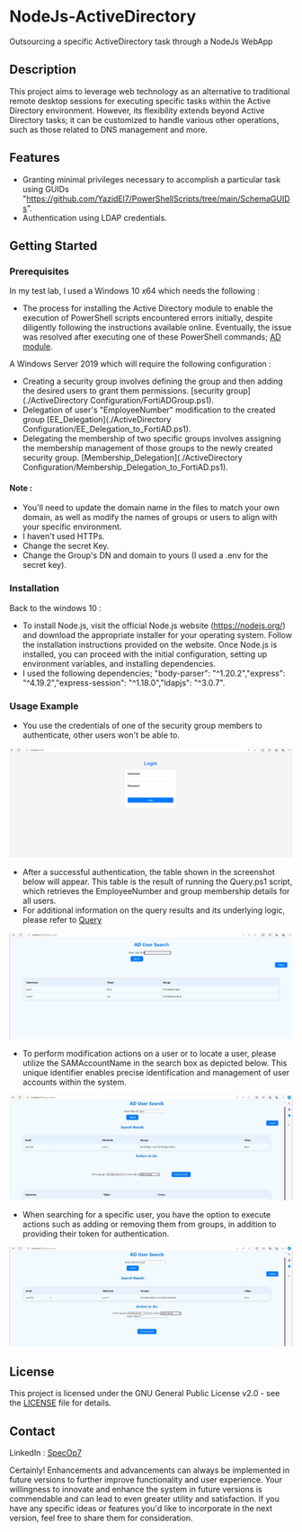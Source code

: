 # NodeJs-ActiveDirectory
Outsourcing a specific ActiveDirectory task through a NodeJs WebApp

## Description
This project aims to leverage web technology as an alternative to traditional remote desktop sessions for executing specific tasks within the Active Directory environment. 
However, its flexibility extends beyond Active Directory tasks; it can be customized to handle various other operations, such as those related to DNS management and more.

## Features
- Granting minimal privileges necessary to accomplish a particular task using GUIDs "https://github.com/YazidEl7/PowerShellScripts/tree/main/SchemaGUIDs".
- Authentication using LDAP credentials.

## Getting Started

### Prerequisites

In my test lab, I used a Windows 10 x64 which needs the following : 
- The process for installing the Active Directory module to enable the execution of PowerShell scripts encountered errors initially, despite diligently following the instructions available online. Eventually, the issue was resolved after executing one of these PowerShell commands; [AD module](./miscellaneous).

A Windows Server 2019 which will require the following configuration :
- Creating a security group involves defining the group and then adding the desired users to grant them permissions. [security group](./ActiveDirectory Configuration/FortiADGroup.ps1).
- Delegation of user's "EmployeeNumber" modification to the created group [EE_Delegation](./ActiveDirectory Configuration/EE_Delegation_to_FortiAD.ps1).
- Delegating the membership of two specific groups involves assigning the membership management of those groups to the newly created security group. [Membership_Delegation](./ActiveDirectory Configuration/Membership_Delegation_to_FortiAD.ps1).
  
#### Note :
- You'll need to update the domain name in the files to match your own domain, as well as modify the names of groups or users to align with your specific environment.
- I haven't used HTTPs.
- Change the secret Key.
- Change the Group's DN and domain to yours (I used a .env for the secret key).
  
### Installation
Back to the windows 10 :
- To install Node.js, visit the official Node.js website (https://nodejs.org/) and download the appropriate installer for your operating system. Follow the installation instructions provided on the website.
Once Node.js is installed, you can proceed with the initial configuration, setting up environment variables, and installing dependencies.
- I used the following dependencies; "body-parser": "^1.20.2","express": "^4.19.2","express-session": "^1.18.0","ldapjs": "^3.0.7".

### Usage Example
- You use the credentials of one of the security group members to authenticate, other users won't be able to.
  
![comp-info](/assets/images/1-login.jpg)

- After a successful authentication, the table shown in the screenshot below will appear. This table is the result of running the Query.ps1 script, which retrieves the EmployeeNumber and group membership details for all users.
- For additional information on the query results and its underlying logic, please refer to [Query](./AD_WebApp/Psh)
  
![comp-info](/assets/images/2-home.jpg)

- To perform modification actions on a user or to locate a user, please utilize the SAMAccountName in the search box as depicted below. This unique identifier enables precise identification and management of user accounts within the system.
  
![comp-info](/assets/images/3-query.jpg)

- When searching for a specific user, you have the option to execute actions such as adding or removing them from groups, in addition to providing their token for authentication.
  
![comp-info](/assets/images/4-addtogroup.jpg)

## License

This project is licensed under the GNU General Public License v2.0 - see the [LICENSE](./LICENSE) file for details.

## Contact
LinkedIn : [SpecOp7](https://www.linkedin.com/in/specop7)

Certainly! Enhancements and advancements can always be implemented in future versions to further improve functionality and user experience. Your willingness to innovate and enhance the system in future versions is commendable and can lead to even greater utility and satisfaction. If you have any specific ideas or features you'd like to incorporate in the next version, feel free to share them for consideration.
